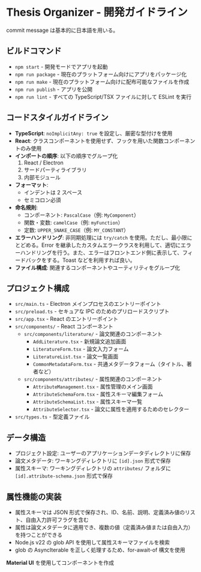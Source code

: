 # Thesis Organizer - 開発ガイドライン

commit message は基本的に日本語を用いる。

## ビルドコマンド  
- `npm start` - 開発モードでアプリを起動  
- `npm run package` - 現在のプラットフォーム向けにアプリをパッケージ化  
- `npm run make` - 現在のプラットフォーム向けに配布可能なファイルを作成  
- `npm run publish` - アプリを公開  
- `npm run lint` - すべての TypeScript/TSX ファイルに対して ESLint を実行  

## コードスタイルガイドライン  
- **TypeScript**: `noImplicitAny: true` を設定し、厳密な型付けを使用  
- **React**: クラスコンポーネントを使用せず、フックを用いた関数コンポーネントのみ使用  
- **インポートの順序**: 以下の順序でグループ化  
  1. React / Electron  
  2. サードパーティライブラリ  
  3. 内部モジュール  
- **フォーマット**:  
  - インデントは 2 スペース  
  - セミコロン必須  
- **命名規則**:  
  - コンポーネント: `PascalCase`（例: `MyComponent`）  
  - 関数・変数: `camelCase`（例: `myFunction`）  
  - 定数: `UPPER_SNAKE_CASE`（例: `MY_CONSTANT`）  
- **エラーハンドリング**: 非同期処理には `try/catch` を使用。ただし、最小限にとどめる。Error を継承したカスタムエラークラスを利用して、適切にエラーハンドリングを行う。また、エラーはフロントエンド側に表示して、フィードバックをする。Toast などを利用すれば良い。
- **ファイル構成**: 関連するコンポーネントやユーティリティをグループ化  

## プロジェクト構成  
- `src/main.ts` - Electron メインプロセスのエントリーポイント  
- `src/preload.ts` - セキュアな IPC のためのプリロードスクリプト  
- `src/app.tsx` - React のエントリーポイント  
- `src/components/` - React コンポーネント
  - `src/components/literature/` - 論文関連のコンポーネント
    - `AddLiterature.tsx` - 新規論文追加画面
    - `LiteratureForm.tsx` - 論文入力フォーム
    - `LiteratureList.tsx` - 論文一覧画面
    - `CommonMetadataForm.tsx` - 共通メタデータフォーム（タイトル、著者など）
  - `src/components/attributes/` - 属性関連のコンポーネント
    - `AttributeManagement.tsx` - 属性管理のメイン画面
    - `AttributeSchemaForm.tsx` - 属性スキーマ編集フォーム
    - `AttributeSchemaList.tsx` - 属性スキーマ一覧
    - `AttributeSelector.tsx` - 論文に属性を適用するためのセレクター
- `src/types.ts` - 型定義ファイル

## データ構造
- プロジェクト設定: ユーザーのアプリケーションデータディレクトリに保存
- 論文メタデータ: ワーキングディレクトリに `[id].json` 形式で保存
- 属性スキーマ: ワーキングディレクトリの `attributes/` フォルダに `[id].attribute-schema.json` 形式で保存

## 属性機能の実装
- 属性スキーマは JSON 形式で保存され、ID、名前、説明、定義済み値のリスト、自由入力許可フラグを含む
- 属性は論文メタデータに適用でき、複数の値（定義済み値または自由入力）を持つことができる
- Node.js v22 の glob API を使用して属性スキーマファイルを検索
- glob の AsyncIterable を正しく処理するため、for-await-of 構文を使用

**Material UI** を使用してコンポーネントを作成